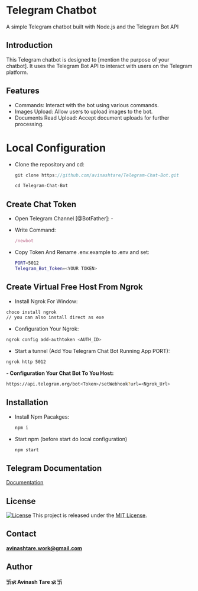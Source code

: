 # Telegram Chatbot 

A simple Telegram chatbot built with Node.js and the Telegram Bot API 

## Introduction

This Telegram chatbot is designed to [mention the purpose of your chatbot]. It uses the Telegram Bot API to interact with users on the Telegram platform.

## Features

- Commands: Interact with the bot using various commands.
- Images Upload: Allow users to upload images to the bot.
- Documents Read Upload: Accept document uploads for further processing.

# Local Configuration

- Clone the repository and cd:

   ```js
   git clone https://github.com/avinashtare/Telegram-Chat-Bot.git

   cd Telegram-Chat-Bot
   ```
   
## Create Chat Token

- Open Telegram Channel [@BotFather]: -
- Write Command: 

   ```js
   /newbot
   ```
- Copy Token And Rename .env.example to .env and set: 

   ```bash
   PORT=5012
   Telegram_Bot_Token=<YOUR TOKEN>
   ```


## Create Virtual Free Host From Ngrok

-   Install Ngrok For Window:
```bash
choco install ngrok
// you can also install direct as exe
```

- Configuration Your Ngrok:
```bash
ngrok config add-authtoken <AUTH_ID>
```

- Start a tunnel (Add You Telegram Chat Bot Running App PORT):
```bash
ngrok http 5012
```

**- Configuration Your Chat Bot To You Host:**
```bash
https://api.telegram.org/bot<Token>/setWebhook?url=<Ngrok_Url>
```

## Installation

- Install Npm Pacakges:
   ```js
   npm i
   ```
- Start npm (before start do local configuration)
   ```js
   npm start
   ```


## Telegram Documentation

[Documentation](https://core.telegram.org/)


## License


[![License](https://img.shields.io/badge/License-MIT-blue.svg)](https://opensource.org/licenses/MIT)
This project is released under the [MIT License](LICENSE).  


## Contact

**[avinashtare.work@gmail.com](mailto:avinashtare.work@gmail.com)**

## Author
**卐🕉 Avinash Tare 🕉 卐**